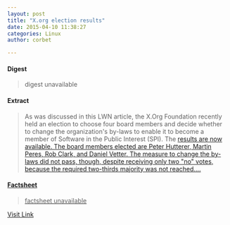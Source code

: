 ```yaml
---
layout: post
title: "X.org election results"
date: 2015-04-10 11:38:27
categories: Linux
author: corbet

---
```



#### Digest
>digest unavailable

#### Extract
>As was discussed in this LWN article, the X.Org Foundation recently held an election to choose four board members and decide whether to change the organization's by-laws to enable it to become a member of Software in the Public Interest (SPI). The <a href="http://www.x.org/wiki/BoardOfDirectors/Elections/2015Results/">results are now available. The board members elected are Peter Hutterer, Martin Peres, Rob Clark, and Daniel Vetter. The measure to change the by-laws did not pass, though, despite receiving only two "no" votes, because the required two-thirds majority was not reached....

#### Factsheet
>factsheet unavailable

[Visit Link](http://lwn.net/Articles/639917/rss)


